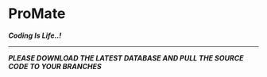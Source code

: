# <h1>ProMate</h1>  
<b><i>Coding Is Life..!<i><b>
</br>
<hr>
PLEASE DOWNLOAD THE LATEST DATABASE AND PULL THE SOURCE CODE TO YOUR BRANCHES
